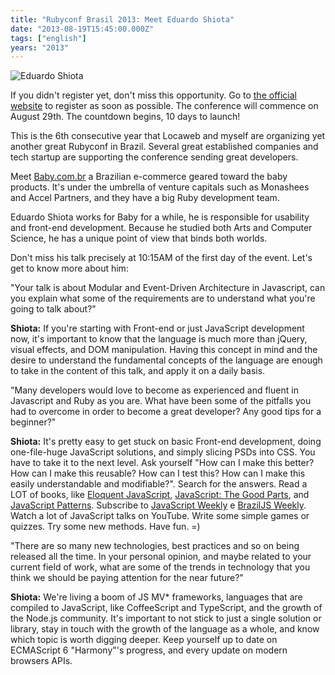 ```yaml
---
title: "Rubyconf Brasil 2013: Meet Eduardo Shiota"
date: "2013-08-19T15:45:00.000Z"
tags: ["english"]
years: "2013"
---
```


<p></p>
<p><img src="http://www.rubyconf.com.br/assets/speakers/EduardoShiota-4c75335a678896e26b9548872cd6d7d4.jpg" srcset="http://www.rubyconf.com.br/assets/speakers/EduardoShiota-4c75335a678896e26b9548872cd6d7d4.jpg 2x" alt="Eduardo Shiota"></p>
<p>If you didn't register yet, don't miss this opportunity. Go to <a href="http://www.rubyconf.com.br">the official website</a> to register as soon as possible. The conference will commence on August 29th. The countdown begins, 10 days to launch!</p>
<p>This is the 6th consecutive year that Locaweb and myself are organizing yet another great Rubyconf in Brazil. Several great established companies and tech startup are supporting the conference sending great developers.</p>
<p>Meet <a href="http://www.baby.com.br/">Baby.com.br</a> a Brazilian e-commerce geared toward the baby products. It's under the umbrella of venture capitals such as Monashees and Accel Partners, and they have a big Ruby development team.</p>
<p>Eduardo Shiota works for Baby for a while, he is responsible for usability and front-end development. Because he studied both Arts and Computer Science, he has a unique point of view that binds both worlds.</p>
<p>Don't miss his talk precisely at 10:15AM of the first day of the event. Let's get to know more about him:</p>
<p></p>
<p></p>
<p>"Your talk is about Modular and Event-Driven Architecture in Javascript, can you explain what some of the requirements are to understand what you're going to talk about?"</p>
<p><strong>Shiota:</strong> If you're starting with Front-end or just JavaScript development now, it's important to know that the language is much more than jQuery, visual effects, and DOM manipulation. Having this concept in mind and the desire to understand the fundamental concepts of the language are enough to take in the content of this talk, and apply it on a daily basis.</p>
<p>"Many developers would love to become as experienced and fluent in Javascript and Ruby as you are. What have been some of the pitfalls you had to overcome in order to become a great developer? Any good tips for a beginner?"</p>
<p><strong>Shiota:</strong> It's pretty easy to get stuck on basic Front-end development, doing one-file-huge JavaScript solutions, and simply slicing PSDs into CSS. You have to take it to the next level. Ask yourself "How can I make this better? How can I make this reusable? How can I test this? How can I make this easily understandable and modifiable?". Search for the answers. Read a LOT of books, like <a href="https://eloquentjavascript.net/">Eloquent JavaScript</a>, <a href="https://shop.oreilly.com/product/9780596517748.do">JavaScript: The Good Parts</a>, and <a href="https://shop.oreilly.com/product/9780596806767.do">JavaScript Patterns</a>. Subscribe to <a href="https://javascriptweekly.com/">JavaScript Weekly</a> e <a href="https://braziljs.org/">BrazilJS Weekly</a>. Watch a lot of JavaScript talks on YouTube. Write some simple games or quizzes. Try some new methods. Have fun. =)</p>
<p>"There are so many new technologies, best practices and so on being released all the time. In your personal opinion, and maybe related to your current field of work, what are some of the trends in technology that you think we should be paying attention for the near future?"</p>
<p><strong>Shiota:</strong> We're living a boom of JS MV* frameworks, languages that are compiled to JavaScript, like CoffeeScript and TypeScript, and the growth of the Node.js community. It's important to not stick to just a single solution or library, stay in touch with the growth of the language as a whole, and know which topic is worth digging deeper. Keep yourself up to date on ECMAScript 6 "Harmony"'s progress, and every update on modern browsers APIs.</p>
<p></p>